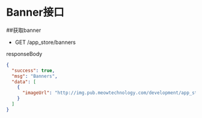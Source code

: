 # Banner接口

##获取banner

* GET /app_store/banners

responseBody
```json
{
  "success": true,
  "msg": "Banners",
  "data": [
    {
      "imageUrl": "http://img.pub.meowtechnology.com/development/app_store/banner/image/1/11"
    }
  ]
}
```
